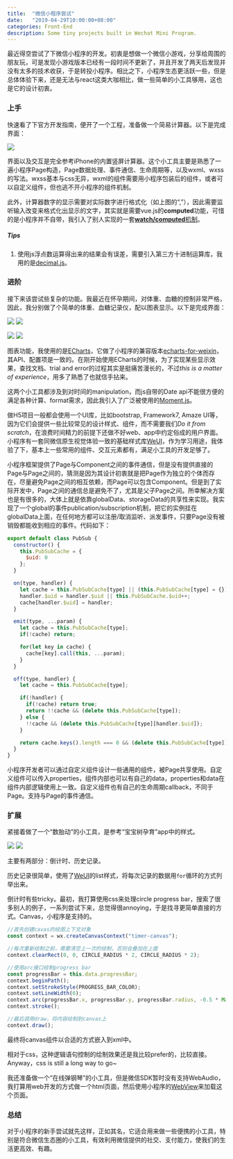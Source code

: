 ```yaml
---
title:  "微信小程序尝试"
date:   "2019-04-29T10:00:00+08:00"
categories: Front-End
description: Some tiny projects built in Wechat Mini Program.
---
```




最近得空尝试了下微信小程序的开发。初衷是想做一个微信小游戏，分享给周围的朋友玩，可是发现小游戏版本已经有一段时间不更新了，并且开发了两天后发现并没有太多的技术收获，于是转投小程序。相比之下，小程序生态更活跃一些，但是总体体验下来，还是无法与react这类大咖相比，做一些简单的小工具够用，这也是它的设计初衷。



### 上手

快速看了下官方开发指南，便开了一个工程，准备做一个简易计算器。以下是完成界面：

![](/blog/assets/img-wechatmini/calculator.png)

界面以及交互是完全参考iPhone的内置竖屏计算器。这个小工具主要是熟悉了一遍小程序Page构造，Page数据处理、事件通信、生命周期等，以及wxml、wxss的写法。wxss基本与css无异，wxml的组件需要用小程序包装后的组件，或者可以自定义组件，但也逃不开小程序的组件机制。

此外，计算器数字的显示需要对实际数字进行格式化（如上图的“,”），因此需要监听输入改变来格式化出显示的文字，其实就是需要vue.js的**computed**功能，可惜的是小程序并不自带，我引入了别人实现的一套[**watch/computed**机制](https://github.com/donghaohao/vuefy)。

##### *Tips*

1. 使用js浮点数运算得出来的结果会有误差，需要引入第三方十进制运算库，我用的是[decimal.js](https://github.com/MikeMcl/decimal.js)。

   

### 进阶

接下来该尝试些复杂的功能。我最近在怀孕期间，对体重、血糖的控制非常严格，因此，我分别做了个简单的体重、血糖记录仪，配以图表显示。以下是完成界面：

![](/blog/assets/img-wechatmini/weightscale_1.png) ![](/blog/assets/img-wechatmini/weightscale_2.png)

![](/blog/assets/img-wechatmini/bloodsugarscale_1.png) ![](/blog/assets/img-wechatmini/bloodsugarscale_2.png)

图表功能，我使用的是[ECharts](https://echarts.baidu.com/feature.html)，它做了小程序的兼容版本[echarts-for-weixin](https://github.com/ecomfe/echarts-for-weixin)，其API、配置项是一致的。在刚开始使用ECharts的时候，为了实现某些显示效果，查找文档、trial and error的过程其实是挺痛苦漫长的，不过*this is a matter of experience*，用多了熟悉了也就信手拈来。

这两个小工具都涉及到对时间的manipulation，而js自带的Date api不能很方便的满足各种计算、format需求，因此我引入了广泛被使用的[Moment.js](https://momentjs.com/)。

做H5项目一般都会使用一个UI库，比如bootstrap, Framework7, Amaze UI等，因为它们会提供一些比较常见的设计样式、组件，而不需要我们*Do it from scratch*，在浪费时间精力的前提下还做不好web、app中约定俗成的用户界面。小程序有一套同微信原生视觉体验一致的基础样式库[WeUI](https://github.com/Tencent/weui-wxss)，作为学习用途，我体验了下，基本上一些常用的组件、交互元素都有，满足小工具的开发足够了。

小程序框架提供了Page与Component之间的事件通信，但是没有提供直接的Page与Page之间的，猜测是因为其设计初衷就是把Page作为独立的个体而存在，尽量避免Page之间的相互依赖，而Page可以包含Component。但是到了实际开发中，Page之间的通信总是避免不了，尤其是父子Page之间。所幸解决方案也是有很多的，大体上就是依靠globalData、storageData的共享性来实现。我实现了一个global的事件publication/subscription机制，把它的实例挂在globalData上面，在任何地方都可以注册/取消监听、派发事件，只要Page没有被销毁都能收到相应的事件。代码如下：

```js
export default class PubSub {
  constructor() {
    this.PubSubCache = {
      $uid: 0
    };
  }

  on(type, handler) {
    let cache = this.PubSubCache[type] || (this.PubSubCache[type] = {});
    handler.$uid = handler.$uid || this.PubSubCache.$uid++;
    cache[handler.$uid] = handler;
  }

  emit(type, ...param) {
    let cache = this.PubSubCache[type];
    if(!cache) return;

    for(let key in cache) {
      cache[key].call(this, ...param);
    }
  }

  off(type, handler) {
    let cache = this.PubSubCache[type];

    if(!handler) {
      if(!cache) return true;
      return !!cache && (delete this.PubSubCache[type]);
    } else {
      !!cache && (delete this.PubSubCache[type][handler.$uid]);
    }

    return cache.keys().length === 0 && (delete this.PubSubCache[type]);
  }
}
```

小程序开发者可以通过自定义组件设计一些通用的组件，被Page共享使用。自定义组件可以传入properties，组件内部也可以有自己的data，properties和data在组件内部逻辑使用上一致。自定义组件也有自己的生命周期callback，不同于Page。支持与Page的事件通信。



### 扩展

紧接着做了一个“数胎动”的小工具，是参考“宝宝树孕育”app中的样式。

![](/blog/assets/img-wechatmini/fetalmove_1.png) 	 ![](/blog/assets/img-wechatmini/fetalmove_2.png)

主要有两部分：倒计时、历史记录。

历史记录很简单，使用了[WeUI](https://github.com/Tencent/weui-wxss)的list样式，将每次记录的数据用`for`循环的方式列举出来。

倒计时有些tricky。最初，我打算使用css来处理circle progress bar，搜索了很多别人的例子，一系列尝试下来，总觉得很annoying，于是找寻更简单直接的方式。Canvas，小程序是支持的。

```javascript
//首先创建cavas的绘图上下文对象
const context = wx.createCanvasContext("timer-canvas");

//每次重新绘制之前，需要清空上一次的绘制，否则会叠加在上面
context.clearRect(0, 0, CIRCLE_RADIUS * 2, CIRCLE_RADIUS * 2);

//使用arc接口绘制progress bar
const progressBar = this.data.progressBar;
context.beginPath();
context.setStrokeStyle(PROGRESS_BAR_COLOR);
context.setLineWidth(6);
context.arc(progressBar.x, progressBar.y, progressBar.radius, -0.5 * Math.PI, (-0.5 + 2 * progress) * Math.PI);
context.stroke();

//最后调用draw，将内容绘制到canvas上
context.draw();
```

最终将canvas组件以合适的方式嵌入到xml中。

相对于css，这种逻辑语句控制的绘制效果还是我比较prefer的，比较直接。Anyway，css is still a long way to go~

我还准备做一个“在线弹钢琴”的小工具，但是微信SDK暂时没有支持WebAudio，我打算用web开发的方式做一个html页面，然后使用小程序的[WebView](https://developers.weixin.qq.com/miniprogram/dev/component/web-view.html)来加载这个页面。



### 总结

对于小程序的新手尝试就先这样，正如其名，它适合用来做一些便携的小工具，特别是符合微信生态圈的小工具，有效利用微信提供的社交、支付能力，使我们的生活更高效、有趣。



